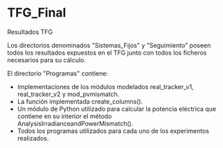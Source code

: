 # TFG_Final
Resultados TFG

Los directorios denominados "Sistemas_Fijos" y "Seguimiento" poseen todos los resultados expuestos en el TFG junto con todos los ficheros necesarios para su cálculo.

El directorio "Programas" contiene: 
  - Implementaciones de los módulos modelados real_tracker_v1, real_tracker_v2 y mod_pvmismatch.
  - La función implementada create_columns().
  - Un módulo de Python utilizado para calcular la potencia eléctrica que contiene en su interior el método AnalysisIrradianceandPowerMismatch().
  - Todos los programas utilizados para cada uno de los experimentos realizados.
